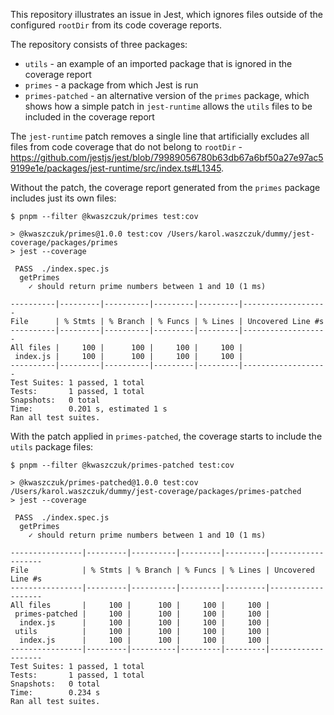This repository illustrates an issue in Jest, which ignores files outside of the configured `rootDir` from its code coverage reports.

The repository consists of three packages:
- `utils` - an example of an imported package that is ignored in the coverage report
- `primes` - a package from which Jest is run
- `primes-patched` - an alternative version of the `primes` package, which shows how a simple patch in `jest-runtime` allows the `utils` files to be included in the coverage report

The `jest-runtime` patch removes a single line that artificially excludes all files from code coverage that do not belong to `rootDir` - https://github.com/jestjs/jest/blob/79989056780b63db67a6bf50a27e97ac59199e1e/packages/jest-runtime/src/index.ts#L1345.

Without the patch, the coverage report generated from the `primes` package includes just its own files:

```
$ pnpm --filter @kwaszczuk/primes test:cov

> @kwaszczuk/primes@1.0.0 test:cov /Users/karol.waszczuk/dummy/jest-coverage/packages/primes
> jest --coverage

 PASS  ./index.spec.js
  getPrimes
    ✓ should return prime numbers between 1 and 10 (1 ms)

----------|---------|----------|---------|---------|-------------------
File      | % Stmts | % Branch | % Funcs | % Lines | Uncovered Line #s
----------|---------|----------|---------|---------|-------------------
All files |     100 |      100 |     100 |     100 |
 index.js |     100 |      100 |     100 |     100 |
----------|---------|----------|---------|---------|-------------------
Test Suites: 1 passed, 1 total
Tests:       1 passed, 1 total
Snapshots:   0 total
Time:        0.201 s, estimated 1 s
Ran all test suites.
```

With the patch applied in `primes-patched`, the coverage starts to include the `utils` package files:

```
$ pnpm --filter @kwaszczuk/primes-patched test:cov

> @kwaszczuk/primes-patched@1.0.0 test:cov /Users/karol.waszczuk/dummy/jest-coverage/packages/primes-patched
> jest --coverage

 PASS  ./index.spec.js
  getPrimes
    ✓ should return prime numbers between 1 and 10 (1 ms)

----------------|---------|----------|---------|---------|-------------------
File            | % Stmts | % Branch | % Funcs | % Lines | Uncovered Line #s
----------------|---------|----------|---------|---------|-------------------
All files       |     100 |      100 |     100 |     100 |
 primes-patched |     100 |      100 |     100 |     100 |
  index.js      |     100 |      100 |     100 |     100 |
 utils          |     100 |      100 |     100 |     100 |
  index.js      |     100 |      100 |     100 |     100 |
----------------|---------|----------|---------|---------|-------------------
Test Suites: 1 passed, 1 total
Tests:       1 passed, 1 total
Snapshots:   0 total
Time:        0.234 s
Ran all test suites.
```
